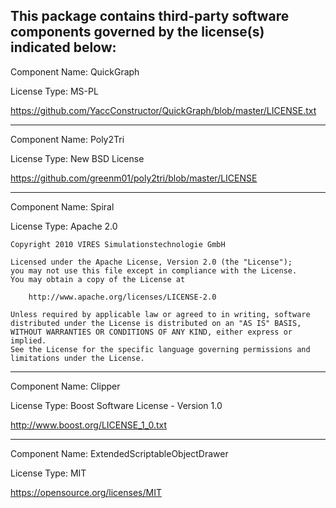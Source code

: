 This package contains third-party software components governed by the license(s) indicated below:
---------

Component Name: QuickGraph

License Type: MS-PL

https://github.com/YaccConstructor/QuickGraph/blob/master/LICENSE.txt

---------

Component Name: Poly2Tri

License Type: New BSD License

https://github.com/greenm01/poly2tri/blob/master/LICENSE

---------

Component Name: Spiral

License Type: Apache 2.0

    Copyright 2010 VIRES Simulationstechnologie GmbH

    Licensed under the Apache License, Version 2.0 (the "License");
    you may not use this file except in compliance with the License.
    You may obtain a copy of the License at

        http://www.apache.org/licenses/LICENSE-2.0

    Unless required by applicable law or agreed to in writing, software
    distributed under the License is distributed on an "AS IS" BASIS,
    WITHOUT WARRANTIES OR CONDITIONS OF ANY KIND, either express or implied.
    See the License for the specific language governing permissions and
    limitations under the License.
    
---------

Component Name: Clipper

License Type: Boost Software License - Version 1.0

http://www.boost.org/LICENSE_1_0.txt

---------

Component Name: ExtendedScriptableObjectDrawer

License Type: MIT

https://opensource.org/licenses/MIT